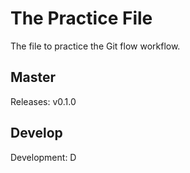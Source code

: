 # The Practice File
The file to practice the Git flow workflow.

## Master
Releases: v0.1.0

## Develop
Development: D
